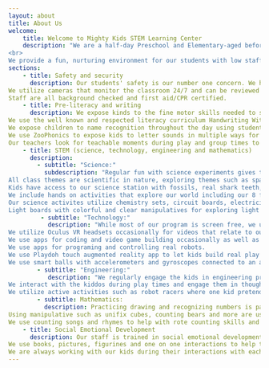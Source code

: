 ```yaml
---
layout: about
title: About Us
welcome:
    title: Welcome to Mighty Kids STEM Learning Center
    description: "We are a half-day Preschool and Elementary-aged before & after school program in Bothell, WA offering traditional Kindergarten readiness academics, play based learning and a leg up in STEM education. STEM stands for Science, Technology, Engineering and Mathematics. STEM learning in children breeds curiousity, prepares kids for today's technology and fosters creativity, but they'll just know they're having fun! We utilize hands-on activities, experiments and team building exercises. Our proprietary STEM curriculum is 90% screen free. 
<br>
We provide a fun, nurturing environment for our students with low staff to student ratios (max 1:7) and positive discipline practices. We have seen great strides made by students as they navigate their very first experience in a group of their peers to being confident and comfortable excelling in new situations." 
sections:
    - title: Safety and security
      description: Our students' safety is our number one concern. We have a secure facility with automatic electronic door locks inside and out, keeping kids in and strangers out at all times.
We utilize cameras that monitor the classroom 24/7 and can be reviewed for the safety of the students.
Staff are all background checked and first aid/CPR certified.
    - title: Pre-literacy and writing
      description: We expose kinds to the fine motor skills needed to start writing letters using tweezers, scissors, sensory bins and more.
We use the well known and respected literacy curriculum Handwriting Without Tears to begin the process of turning fine motor skills into learning to write letters and numbers. 
We expose children to name recognition throughout the day using student mantained files, job charts, assigned cubbies etc. 
We use ZooPhonics to expose kids to letter sounds in multiple ways for different learning styles (by sight, sound and movement).
Our teachers look for teachable moments during play and group times to talk about letters and point out literature in their environment.
    - title: STEM (science, technology, engineering and mathematics)
      description:
        - subtitle: "Science:"
          subdescription: "Regular fun with science experiments gives them experience with the scientific method, teamwork and critical thinking. 
All class themes are scientific in nature, exploring themes such as space, nature, food, emotions, anatomy and more.
Kids have access to our science station with fossils, real shark teeth, fascinating gems and stones, resin encased insects and arachnids for exploration with magnifying glasses, tweezers etc.
We include hands on activities that explore our world including our 8 ft tall wind tube/scarf cannon that lets kids explore air pressure, air diversion and gravity over and over again while getting exercise and having fun.
Our science activites utilize chemistry sets, circuit boards, electricity, and much more. 
Light boards with colorful and clear manipulatives for exploring light theory, color mixing and shapesm are a favorite among our students."
         - subtitle: "Technology:"
           description: "While most of our program is screen free, we utilize technology in our learning in limited amounts.
We utilize Oculus VR headsets occasionally for videos that relate to our themes.
We use apps for coding and video game building occasionally as well as logic building games.
We use apps for programing and controlling real robots.
We use Playdoh touch augmented reality app to let kids build real play doh creations and then make them come to life in their very own game with characters they built with real play doh.
We use smart balls with accelerometers and gyroscopes connected to an app that gives kids the opportunity to be exposed to distance, force and counting measurements."
        - subtitle: "Engineering:"
           description: "We regularly engage the kids in engineering projects during group times and many of our toys are engineering minded; such as straws and connectors, tinker trays, pyramid building blocks, legos, robot builders, and more.
We interact with the kiddos during play times and engage them in thoughtful engineering play (assisting with building, asking questions about what they’re building or bringing them different materials)
We utilize active activities such as robot racers where one kid pretends to be a programmer and one pretends to be the program or “robot” and they use arrows and special tiles to create a program for the robot to follow without getting tripped up. If the program isn’t feasible, the programmer must use critical thinking to tweak their program and get the robot to the other side."
        - subtitle: Mathematics:
          description: Practicing drawing and recognizing numbers is part of our regular math curriculum. Shapes and pre-geometry skills are as well. 
Using manipulative such as unifix cubes, counting bears and more are used to help them gain awareness of numbers and how they work together 
We use counting songs and rhymes to help with rote counting skills and spend time looking for numbers in their environment throughout the day
    - title: Social Emotional Development
      description: Our staff is trained in social emotional development and Developmentally Appropriate Practices (DAP) with many of them having degrees in Early Childhood Education
We use books, pictures, figurines and one on one interactions to help the kids understand complex emotions and virtues
We are always working with our kids during their interactions with each other and adults to develop appropriate coping mechanisms and interactions
---
```

